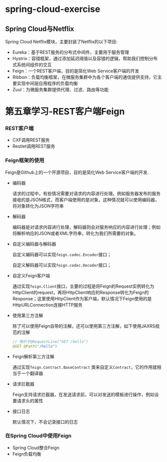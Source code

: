 # spring-cloud-exercise

  ## Spring Cloud与Netflix
  Spring Cloud Netflix模块，主要封装了Netflix的以下项目:
  - Eureka：基于REST服务的分布式中间件，主要用于服务管理
  - Hystrix：容错框架，通过添加延迟阈值以及容错的逻辑，帮助我们控制分布式系统间组件的交互
  - Feign：一个REST客户端，目的是简化Web Service客户端的开发
  - Ribbon：负载均衡框架，在微服务集群中为各个客户端的通信提供支持，它主要实现中间层应用程序的负载均衡
  - Zuul：为微服务集群提供代理、过滤、路由等功能


# 第五章学习-REST客户端Feign

### REST客户端
- CXF调用REST服务
- Restlet调用REST服务

### Feign框架的使用
   Feign是Github上的一个开源项目，目的是简化Web Service客户端的开发.

- 编码器

  请求的过程中，有些情况需要对请求的内容进行处理。例如服务器发布的服务接收的是JSON格式，而客户端使用的是对象，这种情况就可以使用编码器，将对象转化为JSON字符串

- 解码器

  编码器是对请求内容进行处理，解码器则会对服务响应的内容进行处理；例如将解析响应的JSON或者XML字符串，转化为我们所需要的对象。

- 自定义编码器与解码器

  自定义编码器可以实现`feign.codec.Encoder`接口；

  自定义解码器可以实现`feign.codec.Decoder`接口；

- 自定义Feign客户端

  通过实现`feign.Client`接口，主要的过程是将Feign的Request实例转化为HttpClient的request，再将HttpClient响应的Response转化为Feign的Response；这里使用HttpClient作为客户端，默认情况下Feign使用的是HttpURLConnection连接HTTP服务

- 使用第三方注解

  除了可以使用Feign自带的注解，还可以使用第三方注解，如下使用JAXRS规范的注解

  ```java
  // 等价于@RequestLine("GET /hello")
  @GET @Path("/hello")
  ```

- Feign解析第三方注解

  通过实现`feign.Contract.BaseContract` 类来自定义`Contract`，它的作用就相当于一个翻译器

- 请求拦截器

  Feign支持请求拦截器，在发送请求前，可以对发送的模板进行操作，例如设置请求头的属性

- 接口日志

  默认情况下，不会记录接口的日志

### 在Spring Cloud中使用Feign

- Spring Cloud整合Feign
- Feign负载均衡